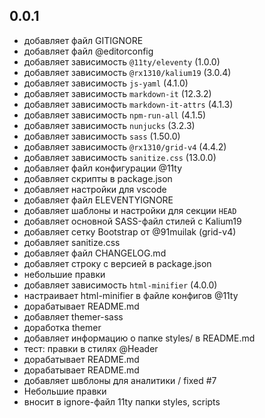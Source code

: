 ## 0.0.1
- добавляет файл GITIGNORE
- добавляет файл @editorconfig
- добавляет зависимость `@11ty/eleventy` (1.0.0)
- добавляет зависимость `@rx1310/kalium19` (3.0.4)
- добавляет зависимость `js-yaml` (4.1.0)
- добавляет зависимость `markdown-it` (12.3.2)
- добавляет зависимость `markdown-it-attrs` (4.1.3)
- добавляет зависимость `npm-run-all` (4.1.5)
- добавляет зависимость `nunjucks` (3.2.3)
- добавляет зависимость `sass` (1.50.0)
- добавляет зависимость `@rx1310/grid-v4` (4.4.2)
- добавляет зависимость `sanitize.css` (13.0.0)
- добавляет файл конфигурации @11ty
- добавляет скрипты в package.json
- добавляет настройки для vscode
- добавляет файл ELEVENTYIGNORE
- добавляет шаблоны и настройки для секции `HEAD`
- добавляет основной SASS-файл стилей с Kalium19
- добавляет сетку Bootstrap от @91muilak (grid-v4)
- добавляет sanitize.css
- добавляет файл CHANGELOG.md
- добавляет строку с версией в package.json
- небольшие правки
- добавляет зависимость `html-minifier` (4.0.0)
- настраивает html-minifier в файле конфигов @11ty
- дорабатывает README.md
- добавляет themer-sass
- доработка themer
- добавляет информацию о папке styles/ в README.md
- тест: правки в стилях @Header
- дорабатывает README.md
- дорабатывает README.md
- добавляет швблоны для аналитики / fixed #7
- Небольшие правки
- вносит в ignore-файл 11ty папки styles, scripts
